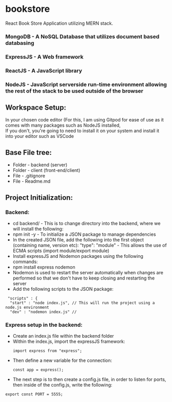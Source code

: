 # bookstore
React Book Store Application utilizing MERN stack.

### MongoDB - A NoSQL Database that utilizes document based databasing
### ExpressJS - A Web framework
### ReactJS - A JavaScript library 
### NodeJS - JavaScript serverside run-time environment allowing the rest of the stack to be used outside of the browser

## Workspace Setup:
In your chosen code editor (For this, I am using Gitpod for ease of use as it comes with many packages such as NodeJS installed,  
If you don't, you're going to need to install it on your system and install it into your editor such as VSCode

## Base File tree:
- Folder - backend (server)
- Folder - client (front-end/client)
- File - .gitignore
- File - Readme.md

## Project Initialization: 
### Backend:
- cd backend/ - This is to change directory into the backend, where we will install the following:
- npm init -y - To initialize a JSON package to manage dependencies
- In the created JSON file, add the following into the first object (containing name, version etc): "type": "module" - This allows the use of ECMA scripts (import module/export module)
- Install expressJS and Nodemon packages using the following commands:
- npm install express nodemon
- Nodemon is used to restart the server automatically when changes are performed so that we don't have to keep closing and restarting the server
- Add the following scripts to the JSON package:
```
 "scripts" : {
  "start" : "node index.js", // This will run the project using a node.js environment
  "dev" : "nodemon index.js" //
```

### Express setup in the backend:
- Create an index.js file within the backend folder
- Within the index.js, import the expressJS framework:
  ```
  import express from "express";
  ```
- Then define a new variable for the connection:
  ```
  const app = express();
  ```
- The next step is to then create a config.js file, in order to listen for ports, then inside of the config.js, write the following:
```
export const PORT = 5555;
```  
  


